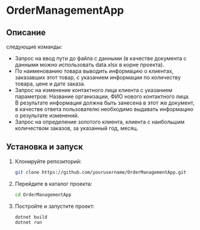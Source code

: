 # OrderManagementApp

## Описание
следующие команды:
- Запрос на ввод пути до файла с данными (в качестве документа с данными можно использовать data.xlsx в корне проекта).
- По наименованию товара выводить информацию о клиентах, заказавших этот товар, с указанием информации по количеству товара, цене и дате заказа.
- Запрос на изменение контактного лица клиента с указанием параметров: Название организации, ФИО нового контактного лица. В результате информация должна быть занесена в этот же документ, в качестве ответа пользователю необходимо выдавать информацию о результате изменений.
- Запрос на определение золотого клиента, клиента с наибольшим количеством заказов, за указанный год, месяц.

## Установка и запуск

1. Клонируйте репозиторий:
   ```bash
   git clone https://github.com/yourusername/OrderManagementApp.git
   ```
2. Перейдите в каталог проекта:
   ```bash
   cd OrderManagementApp
   ```
3. Постройте и запустите проект:
   ```bash
   dotnet build
   dotnet run
   ```
